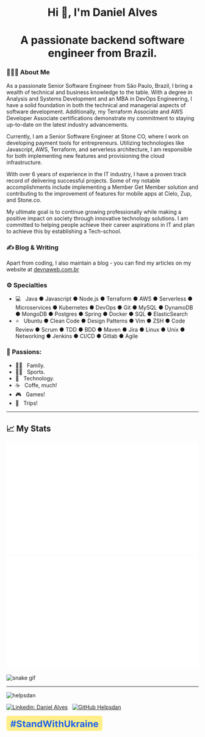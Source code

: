 <h1 align="center">Hi 👋, I'm Daniel Alves</h1>

<h1 align="center">A passionate backend software engineer from Brazil. </h1>

### 🧑🏻‍💻 About Me 

As a passionate Senior Software Engineer from São Paulo, Brazil, I bring a wealth of technical and business knowledge to the table. With a degree in Analysis and Systems Development and an MBA in DevOps Engineering, I have a solid foundation in both the technical and managerial aspects of software development. Additionally, my Terraform Associate and AWS Developer Associate certifications demonstrate my commitment to staying up-to-date on the latest industry advancements.

Currently, I am a Senior Software Engineer at Stone CO, where I work on developing payment tools for entrepreneurs. Utilizing technologies like Javascript, AWS, Terraform, and serverless architecture, I am responsible for both implementing new features and provisioning the cloud infrastructure.

With over 6 years of experience in the IT industry, I have a proven track record of delivering successful projects. Some of my notable accomplishments include implementing a Member Get Member solution and contributing to the improvement of features for mobile apps at Cielo, Zup, and Stone.co.

My ultimate goal is to continue growing professionally while making a positive impact on society through innovative technology solutions. I am committed to helping people achieve their career aspirations in IT and plan to achieve this by establishing a Tech-school.

### &#x270d; Blog & Writing

Apart from coding, I also maintain a blog - you can find my articles on my website at [devnaweb.com.br](https://devnaweb.com.br) 

### ⚙️ Specialties

- 💻 &nbsp; Java ● Javascript ● Node.js ● Terraform ● AWS ● Serverless ● Microservices ● Kubernetes ● DevOps ● Git ● MySQL ● DynamoDB ● MongoDB ● Postgres ● Spring ● Docker ● SQL ● ElasticSearch    
- ⭐ &nbsp; Ubuntu ● Clean Code ● Design Patterns ● Vim ● ZSH ● Code Review ● Scrum ● TDD ● BDD ● Maven ● Jira ● Linux ● Unix ● Networking ● Jenkins ● CI/CD ● Gitlab ● Agile    

### 🤩 Passions:

- 👨‍👩‍ &nbsp; Family.   
- 🏃🏻 &nbsp; Sports.   
- 🤖 &nbsp; Technology.   
- ☕ &nbsp; Coffe, much!   
- 🎮 &nbsp; Games!   
- 🛬 &nbsp; Trips!   

---

## &#x1f4c8; My Stats
![](https://github.com/helpsdan/github-stats/blob/master/generated/overview.svg)
![](https://github.com/helpsdan/github-stats/blob/master/generated/languages.svg)


![snake gif](https://github.com/helpsdan/helpsdan/blob/output/github-contribution-grid-snake.svg)

---

<p align="left"> <img src="https://komarev.com/ghpvc/?username=helpsdan" alt="helpsdan" /> </p>


[![Linkedin: Daniel Alves](https://img.shields.io/badge/-Daniel%20Alves-blue?style=flat-square&logo=Linkedin&logoColor=white&link=https://www.linkedin.com/in/danaguiar/)](https://www.linkedin.com/in/danaguiar/)  &nbsp; [![GitHub Helpsdan](https://img.shields.io/github/followers/helpsdan?label=follow&style=social)](https://github.com/helpsdan/)

[![StandWithUkraine](https://raw.githubusercontent.com/vshymanskyy/StandWithUkraine/main/badges/StandWithUkraine.svg)](https://github.com/vshymanskyy/StandWithUkraine/blob/main/docs/README.md)
